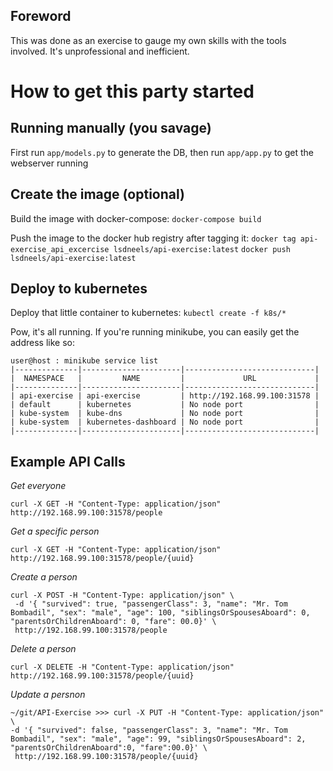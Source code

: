 ## Foreword

This was done as an exercise to gauge my own skills with the tools involved. It's unprofessional and inefficient.

# How to get this party started

## Running manually (you savage)

First run `app/models.py` to generate the DB, then run `app/app.py` to get the webserver running
## Create the image (optional)
Build the image with docker-compose:
`docker-compose build`

Push the image to the docker hub registry after tagging it:
`docker tag api-exercise_api_excercise lsdneels/api-exercise:latest`
`docker push lsdneels/api-exercise:latest`

## Deploy to kubernetes

Deploy that little container to kubernetes:
`kubectl create -f k8s/*`

Pow, it's all running. If you're running minikube, you can easily get the address like so:
```
user@host : minikube service list
|--------------|----------------------|-----------------------------|
|  NAMESPACE   |         NAME         |             URL             |
|--------------|----------------------|-----------------------------|
| api-exercise | api-exercise         | http://192.168.99.100:31578 |
| default      | kubernetes           | No node port                |
| kube-system  | kube-dns             | No node port                |
| kube-system  | kubernetes-dashboard | No node port                |
|--------------|----------------------|-----------------------------|
```


## Example API Calls

*Get everyone*
```
curl -X GET -H "Content-Type: application/json"  http://192.168.99.100:31578/people
```
*Get a specific person*
```
curl -X GET -H "Content-Type: application/json"  http://192.168.99.100:31578/people/{uuid}
```
*Create a person*
```
curl -X POST -H "Content-Type: application/json" \                                                                                                                                                                                     
 -d '{ "survived": true, "passengerClass": 3, "name": "Mr. Tom Bombadil", "sex": "male", "age": 100, "siblingsOrSpousesAboard": 0, "parentsOrChildrenAboard": 0, "fare": 00.0}' \
 http://192.168.99.100:31578/people
```
*Delete a person*
```
curl -X DELETE -H "Content-Type: application/json"  http://192.168.99.100:31578/people/{uuid}
```
*Update a persnon*
```
~/git/API-Exercise >>> curl -X PUT -H "Content-Type: application/json" \                                                                                                                                                                                     -d '{ "survived": false, "passengerClass": 3, "name": "Mr. Tom Bombadil", "sex": "male", "age": 99, "siblingsOrSpousesAboard": 2, "parentsOrChildrenAboard":0, "fare":00.0}' \
 http://192.168.99.100:31578/people/{uuid}
```

